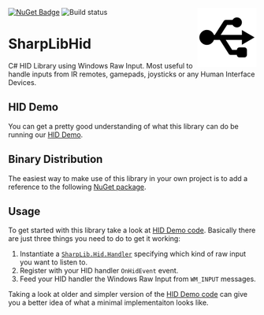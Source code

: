 [![NuGet Badge](https://buildstats.info/nuget/SharpLibHid)](https://www.nuget.org/packages/SharpLibHid/)
![Build status](https://github.com/slion/sharplibhid/actions/workflows/dotnet.yml/badge.svg)
<img align="right" src="/Publish/usb.png">
<!--
<img align="right" src="https://slions.visualstudio.com/GitHub%20builds/_apis/build/status/SharpLibHid" />
-->

# SharpLibHid

C# HID Library using Windows Raw Input. Most useful to handle inputs from IR remotes, gamepads, joysticks or any Human Interface Devices.

## HID Demo

You can get a pretty good understanding of what this library can do be running our [HID Demo](http://publish.slions.net/HidDemo/).

## Binary Distribution
The easiest way to make use of this library in your own project is to add a reference to the following [NuGet package](https://www.nuget.org/packages/SharpLibHid/).

## Usage

To get started with this library take a look at [HID Demo code](/MainForm.cs).
Basically there are just three things you need to do to get it working:
1. Instantiate a [`SharpLib.Hid.Handler`](https://github.com/Slion/SharpLibHid/blob/master/Hid/HidHandler.cs) specifying which kind of raw input you want to listen to.
2. Register with your HID handler `OnHidEvent` event. 
3. Feed your HID handler the Windows Raw Input from `WM_INPUT` messages.

Taking a look at older and simpler version of the [HID Demo code](https://github.com/Slion/SharpLibHid/blob/dd80a25b7c20e280abaecf014318891316224c7b/MainForm.cs#L188) can give you a better idea of what a minimal implementaiton looks like.
